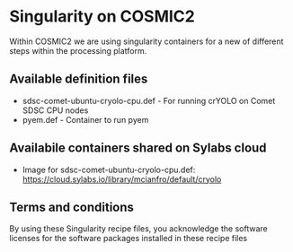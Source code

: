 # Singularity on COSMIC2 
Within COSMIC2 we are using singularity containers for a new of different steps within the processing platform. 

## Available definition files
* sdsc-comet-ubuntu-cryolo-cpu.def - For running crYOLO on Comet SDSC CPU nodes
* pyem.def - Container to run pyem

## Availabile containers shared on Sylabs cloud
* Image for sdsc-comet-ubuntu-cryolo-cpu.def: https://cloud.sylabs.io/library/mcianfro/default/cryolo

## Terms and conditions
By using these Singularity recipe files, you acknowledge the software licenses for the software packages installed in these recipe files
